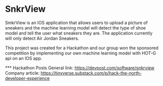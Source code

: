 # SnkrView

SmkrView is an IOS application that allows users to upload a picture of sneakers and the machine learning model will detect the type of shoe model and 
tell the user what sneakers they are. The application currently will only detect Air Jordan Sneakers. 

This project was created for a Hackathon and our group won the sponsored competition by implementing our own machine learning model with HOT-G api on an IOS app. 

*** Hackathon Posts 
General link: https://devpost.com/software/snkrview
Company article: https://tinyverse.substack.com/p/hack-the-north-developer-experience
